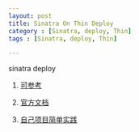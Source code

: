 ```yaml
---
layout: post
title: Sinatra On Thin Deploy
category : [Sinatra, deploy, Thin]
tags : [Sinatra, deploy, Thin]

---
```


sinatra deploy 

1. [可参考](https://michaelcarrano.com/blog/deploying-sinatra-app-on-digitalocean-with-nginx-and-thin)

2. [官方文档](http://recipes.sinatrarb.com/p/deployment/lighttpd_proxied_to_thin?#article)

3. [自己项目简单实践](https://github.com/Freeza91/geeklab-qiniu-nrop/)
